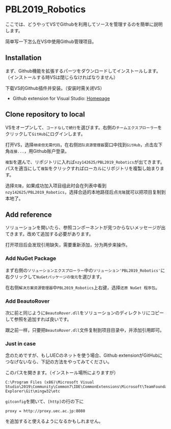 # PBL2019_Robotics
ここでは、どうやってVSでGithubを利用してソースを管理するのを簡単に説明します。

简单写一下怎么在VS中使用Github管理项目。
## Installation
まず、Github機能を拡張するパーツをダウンロードしてインストールします。（インストールする時VSは閉じらなければなりません）

下载VS的Github插件并安装。（安装时需关闭VS）
- Github extension for Visual Studio: [Homepage](https://visualstudio.github.com/)
## Clone repository to local
VSをオープンして、`コードなしで続行`を選びます。右側の`チームエクスプローラー`をクリックして`GitHub`にログインします。

打开VS，选择`继续但无需代码`，在右侧`团队资源管理器`窗口中找到`GitHub`，点击左下角`连接...`，用Github账户登录。

`複製`を選んで、リポジトリに入れば`nzy142625/PBL2019_Robotics`が出てきます。パスを適当にして`複製`をクリックすればローカルにリポジトリを複製し始まります。

选择`克隆`，如果成功加入项目组此时会在列表中看到`nzy142625/PBL2019_Robotics`，选择合适的本地路径后点`克隆`就可以把项目复制到本地了。
## Add reference
ソリューションを開いたら、参照コンポーネントが見つからないメッセージが出てきます。改めて追加する必要があります。

打开项目后会发现引用缺失，需要重新添加，分为两步来操作。
### Add NuGet Package
まず右側の`ソリューションエクスプローラー`中の`ソリューション'PBL2019_Robotics'`に右クリックして`NuGetパッケージの復元`を選びます。

在右侧`解决方案资源管理器`中`PBL2019_Robotics`上右键，选择`还原 NuGet 程序包`。
### Add BeautoRover
次に前と同じように`BeautoRover.dll`をソリューションのディレクトリにコピーして参照を追加すれば良いです。

跟之前一样，只要把`BeautoRover.dll`文件复制到项目目录中，并添加引用即可。

### Just in case
念のためですが、もしUECのネットを使う場合、Github extensionがGitHubにつなげないなら、下記の方法をやってみてください。

このパスを開きます。（インストール場所によりますが）

    C:\Program Files (x86)\Microsoft Visual Studio\2019\Community\Common7\IDE\CommonExtensions\Microsoft\TeamFoundation\Team Explorer\Git\mingw32\etc
    
`gitconfig`を開いて、`[http]`の行の下に

    proxy = http://proxy.uec.ac.jp:8080
    
を追加すると使えるようになるかもしれません。
  
